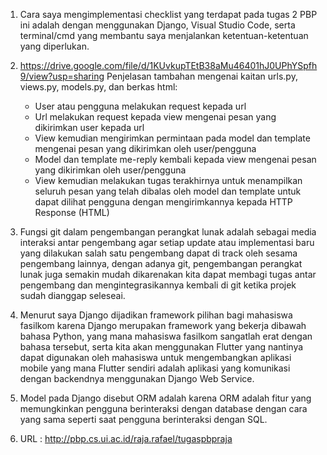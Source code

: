 1. Cara saya mengimplementasi checklist yang terdapat pada tugas 2 PBP ini adalah dengan menggunakan Django, Visual Studio Code, serta terminal/cmd yang membantu saya menjalankan ketentuan-ketentuan yang diperlukan.

2. https://drive.google.com/file/d/1KUvkupTEtB38aMu46401hJ0UPhYSpfh9/view?usp=sharing 
Penjelasan tambahan mengenai kaitan urls.py, views.py, models.py, dan berkas html:
    - User atau pengguna melakukan request kepada url
    - Url melakukan request kepada view mengenai pesan yang dikirimkan user kepada url
    - View kemudian mengirimkan permintaan pada model dan template mengenai pesan yang dikirimkan oleh user/pengguna
    - Model dan template me-reply kembali kepada view mengenai pesan yang dikirimkan oleh user/pengguna
    - View kemudian melakukan tugas terakhirnya untuk menampilkan seluruh pesan yang telah dibalas oleh model dan template untuk dapat dilihat pengguna dengan mengirimkannya kepada HTTP Response (HTML)

3. Fungsi git dalam pengembangan perangkat lunak adalah sebagai media interaksi antar pengembang agar setiap update atau implementasi baru yang dilakukan salah satu pengembang dapat di track oleh sesama pengembang lainnya, dengan adanya git, pengembangan perangkat lunak juga semakin mudah dikarenakan kita dapat membagi tugas antar pengembang dan mengintegrasikannya kembali di git ketika projek sudah dianggap seleseai.

4. Menurut saya Django dijadikan framework pilihan bagi mahasiswa fasilkom karena Django merupakan framework yang bekerja dibawah bahasa Python, yang mana mahasiswa fasilkom sangatlah erat dengan bahasa tersebut, serta kita akan menggunakan Flutter yang nantinya dapat digunakan oleh mahasiswa untuk mengembangkan aplikasi mobile yang mana Flutter sendiri adalah aplikasi yang komunikasi dengan backendnya menggunakan Django Web Service.

5. Model pada Django disebut ORM adalah karena ORM adalah fitur yang memungkinkan pengguna berinteraksi dengan database dengan cara yang sama seperti saat pengguna berinteraksi dengan SQL.

6. URL : http://pbp.cs.ui.ac.id/raja.rafael/tugaspbpraja